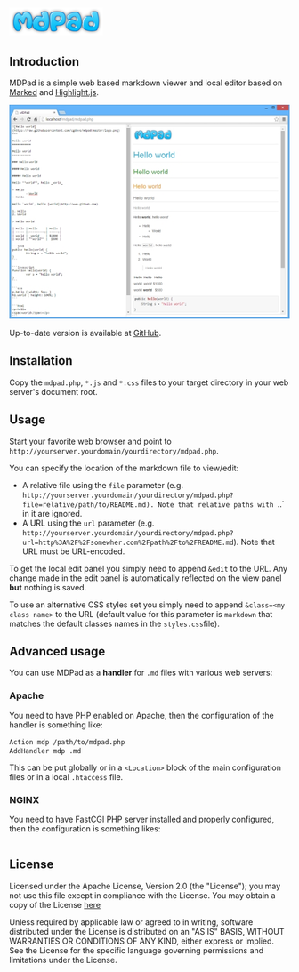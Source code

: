 ![MDPad](https://raw.githubusercontent.com/cgdave/mdpad/master/logo.png)
---

Introduction
------------

MDPad is a simple web based markdown viewer and local editor based on [Marked](https://github.com/chjj/marked) and [Highlight.js](https://github.com/isagalaev/highlight.js).

![MDPad](https://raw.githubusercontent.com/cgdave/mdpad/master/snapshot.jpg)

Up-to-date version is available at [GitHub](https://github.com/cgdave/mdpad).

Installation
------------

Copy the `mdpad.php`, `*.js` and `*.css` files to your target directory in your web server's document root.

Usage
-----

Start your favorite web browser and point to `http://yourserver.yourdomain/yourdirectory/mdpad.php`.

You can specify the location of the markdown file to view/edit:

- A relative file using the `file` parameter (e.g. `http://yourserver.yourdomain/yourdirectory/mdpad.php?file=relative/path/to/README.md). Note that relative paths with `..` in it are ignored.
- A URL using the `url` parameter (e.g. `http://yourserver.yourdomain/yourdirectory/mdpad.php?url=http%3A%2F%2Fsomewher.com%2Fpath%2Fto%2FREADME.md`). Note that URL must be URL-encoded.

To get the local edit panel you simply need to append `&edit` to the URL. Any change made in the edit panel is automatically reflected on the view panel **but** nothing is saved.

To use an alternative CSS styles set you simply need to append `&class=<my class name>` to the URL (default value for this parameter is `markdown` that matches the default classes names in the `styles.css`file).

Advanced usage
--------------

You can use MDPad as a **handler** for `.md` files with various web servers:

### Apache

You need to have PHP enabled on Apache, then the configuration of the handler is something like:

```plain
Action mdp /path/to/mdpad.php
AddHandler mdp .md
```

This can be put globally or in a `<Location>` block of the main configuration files or in a local `.htaccess` file.

### NGINX

You need to have FastCGI PHP server installed and properly configured, then the configuration is something likes:

```
```

License
-------

Licensed under the Apache License, Version 2.0 (the "License");
you may not use this file except in compliance with the License.
You may obtain a copy of the License [here](http://www.apache.org/licenses/LICENSE-2.0)

Unless required by applicable law or agreed to in writing, software
distributed under the License is distributed on an "AS IS" BASIS,
WITHOUT WARRANTIES OR CONDITIONS OF ANY KIND, either express or implied.
See the License for the specific language governing permissions and
limitations under the License.
